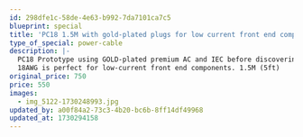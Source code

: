 ```yaml
---
id: 298dfe1c-58de-4e63-b992-7da7101ca7c5
blueprint: special
title: 'PC18 1.5M with gold-plated plugs for low current front end component PROTOTYPE'
type_of_special: power-cable
description: |-
  PC18 Prototype using GOLD-plated premium AC and IEC before discovering Ag Viborg/Furutech.
  18AWG is perfect for low-current front end components. 1.5M (5ft)
original_price: 750
price: 550
images:
  - img_5122-1730248993.jpg
updated_by: a00f84a2-73c3-4b20-bc6b-8ff14df49968
updated_at: 1730294158
---
```

